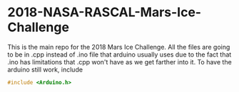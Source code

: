 # 2018-NASA-RASCAL-Mars-Ice-Challenge
This is the main repo for the 2018 Mars Ice Challenge. All the files are going to be in .cpp instead of .ino file that arduino usually uses due to the fact that .ino has limitations that .cpp won't have as we get farther into it. To have the arduino still work, include 
```C
#include <Arduino.h>
```

